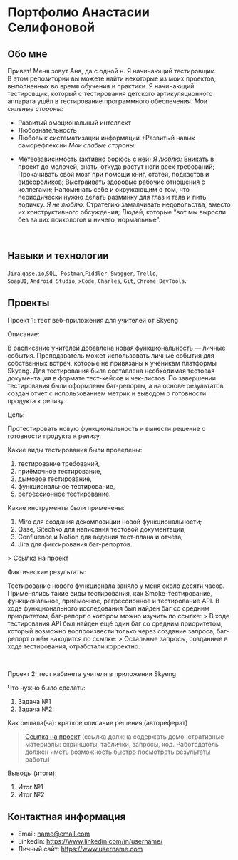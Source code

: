 # Портфолио Анастасии Селифоновой

## Обо мне 

Привет! Меня зовут Ана, да с одной н. Я начинающий тестировщик. <br>
В этом репозитории вы можете найти некоторые из моих проектов, выполненных во время обучения и практики.
Я начинающий тестировщик, который с тестирования детского артикуляционного аппарата ушёл в тестирование программного обеспечения. 
*Мои сильные стороны:* 
+ Развитый эмоциональный интеллект
+ Любознательность
+ Любовь к систематизации информации
+Развитый навык саморефлексии
*Мои слабые стороны:*
- Метеозависимость (активно борюсь с ней)
*Я люблю:*
Вникать в проект до мелочей, знать, откуда растут ноги всех требований;
Прокачивать свой мозг при помощи книг, статей, подкастов и видеороликов;
Выстраивать здоровые рабочие отношения с коллегами;
Напоминать себе и окружающим о том, что периодически нужно делать разминку для глаз и тела и пить водичку.
*Я не люблю:*
Стратегию замалчивать недовольства,  вместо их конструктивного обсуждения;
Людей, которые “вот мы выросли без ваших психологов и ничего, нормальные”.
<br>

## Навыки и технологии
``Jira``,``qase.io``,``SQL``,`` Postman``,``Fiddler``, ``Swagger``, ``Trello``, <br>
``SoapUI``, ``Android Studio``, ``xCode``, ``Charles``, ``Git``, ``Chrome DevTools``.




## Проекты

<p> Проект 1: тест веб-приложения для учителей от Skyeng</p>
<p>Описание:<p>
<p>В расписание учителей добавлена новая функциональность — личные события. Преподаватель может использовать личные события для собственных встреч, которые не привязаны к ученикам платформы Skyeng. Для тестирования была составлена необходимая тестовая документация в формате тест-кейсов и чек-листов. По завершении тестирования были оформлены баг-репорты, а на основе результатов создан отчет с использованием метрик и выводом о готовности продукта к релизу.<p>
<p>Цель:<p>
<p>Протестировать новую функциональность и вынести решение о готовности продукта к релизу.<p>
  
<p>Какие виды тестирования были проведены: <p>
<ol>
  <li>тестирование требований,</li>
  <li>приёмочное тестирование,</li>
  <li>дымовое тестирование,</li>
  <li>функциональное тестирование,</li>
  <li>регрессионное тестирование.</li>
</ol>
<p>Какие инструменты были применены: <p>
  <ol>
  <li>Miro для создания декомпозиции новой функциональности;</li>
  <li>Qase, Sitechko для написания тестовой документации;</li>
  <li>Confluence и Notion для ведения тест-плана и отчета;</li>
  <li>Jira для фиксирования баг-репортов.</li>
</ol>
> <a https://anselqa.notion.site/Skyeng-0f5a036b741840819dd3fa59fc9ccac3?pvs=4>Ссылка на проект</a>
 
 <p>Фактические результаты: <p>
 <p>Тестирование нового функционала заняло у меня около десяти часов. Применялись такие виды тестирования, как Smoke-тестирование, функциональное, приёмочное, регрессионное и тестирование API. В ходе функционального исследования был найден баг со средним приоритетом, баг-репорт о котором можно изучить по ссылке:
> <a https://qa-bag-report-as.atlassian.net/browse/AI1-1</a>
В ходе тестирования API был найден ещё один баг со средним приоритетом, который возможно воспроизвести только через создание запроса, баг-репорт о нём находится по ссылке:
> <a https://qa-bag-report-as.atlassian.net/browse/AI1-2</a>
Остальные запросы, созданные в ходе тестирования, отработали корректно. <p>


<br> 

<p> Проект 2: тест кабинета учителя в приложении Skyeng</p>
<p>Что нужно было сделать:<p>
<ol>
  <li>Задача №1</li>
  <li>Задача №2.</li>
</ol>

<p>Как решала(-а): краткое описание решения (автореферат)<p>

>  <a href="https://fogen.notion.site/fogen/1-2-Web-REST-API-Postman-5f1700d11e1840b2a4e244b38cb0190f">Ссылка на проект</a>
  (ссылка должна содержать демонстративные материалы: скриншоты, таблички, запросы, код. Работодатель должен иметь возможность быстро посмотреть результаты работы)
 
 <p>Выводы (итоги):<p>
<ol>
  <li>Итог №1</li>
  <li>Итог №2</li>
</ol>



## Контактная информация
- Email: name@email.com
- LinkedIn: https://www.linkedin.com/in/username/
- Личный сайт: https://www.username.com
